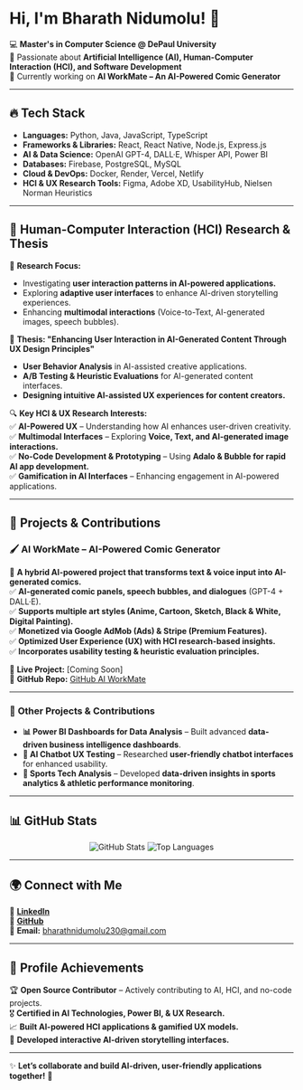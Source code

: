 # Hi, I'm Bharath Nidumolu! 👋  

💻 **Master's in Computer Science @ DePaul University**  
🚀 Passionate about **Artificial Intelligence (AI), Human-Computer Interaction (HCI), and Software Development**  
📢 Currently working on **AI WorkMate – An AI-Powered Comic Generator**  

---

## 🔥 Tech Stack  
- **Languages:** Python, Java, JavaScript, TypeScript  
- **Frameworks & Libraries:** React, React Native, Node.js, Express.js  
- **AI & Data Science:** OpenAI GPT-4, DALL·E, Whisper API, Power BI  
- **Databases:** Firebase, PostgreSQL, MySQL  
- **Cloud & DevOps:** Docker, Render, Vercel, Netlify  
- **HCI & UX Research Tools:** Figma, Adobe XD, UsabilityHub, Nielsen Norman Heuristics  

---

## 🧠 **Human-Computer Interaction (HCI) Research & Thesis**  
📌 **Research Focus:**  
- Investigating **user interaction patterns in AI-powered applications.**  
- Exploring **adaptive user interfaces** to enhance AI-driven storytelling experiences.  
- Enhancing **multimodal interactions** (Voice-to-Text, AI-generated images, speech bubbles).  

📖 **Thesis: "Enhancing User Interaction in AI-Generated Content Through UX Design Principles"**  
- **User Behavior Analysis** in AI-assisted creative applications.  
- **A/B Testing & Heuristic Evaluations** for AI-generated content interfaces.  
- **Designing intuitive AI-assisted UX experiences for content creators.**  

🔍 **Key HCI & UX Research Interests:**  
✅ **AI-Powered UX** – Understanding how AI enhances user-driven creativity.  
✅ **Multimodal Interfaces** – Exploring **Voice, Text, and AI-generated image interactions.**  
✅ **No-Code Development & Prototyping** – Using **Adalo & Bubble for rapid AI app development.**  
✅ **Gamification in AI Interfaces** – Enhancing engagement in AI-powered applications.  

---

## 🚀 **Projects & Contributions**  

### 🖌️ **AI WorkMate – AI-Powered Comic Generator**  
📌 **A hybrid AI-powered project that transforms text & voice input into AI-generated comics.**  
✅ **AI-generated comic panels, speech bubbles, and dialogues** (GPT-4 + DALL·E).  
✅ **Supports multiple art styles (Anime, Cartoon, Sketch, Black & White, Digital Painting).**  
✅ **Monetized via Google AdMob (Ads) & Stripe (Premium Features).**  
✅ **Optimized User Experience (UX) with HCI research-based insights.**  
✅ **Incorporates usability testing & heuristic evaluation principles.**  

🔗 **Live Project:** [Coming Soon]  
🔗 **GitHub Repo:** [GitHub AI WorkMate](https://github.com/bharath1997-crypto)  

---

### 🌟 **Other Projects & Contributions**
- **📊 Power BI Dashboards for Data Analysis** – Built advanced **data-driven business intelligence dashboards**.  
- **🤖 AI Chatbot UX Testing** – Researched **user-friendly chatbot interfaces** for enhanced usability.  
- **🏀 Sports Tech Analysis** – Developed **data-driven insights in sports analytics & athletic performance monitoring**.  

---

## 📊 **GitHub Stats**  
<p align="center">
  <img src="https://github-readme-stats.vercel.app/api?username=bharath1997-crypto&show_icons=true&theme=radical" alt="GitHub Stats" />
  <img src="https://github-readme-stats.vercel.app/api/top-langs/?username=bharath1997-crypto&layout=compact&theme=radical" alt="Top Languages" />
</p>

---

## 🌍 **Connect with Me**  
💼 **[LinkedIn](https://www.linkedin.com/in/bharath-nidumolu-613397135/)**  
📂 **[GitHub](https://github.com/bharath1997-crypto)**  
📧 **Email:** bharathnidumolu230@gmail.com  

---

## 🎯 **Profile Achievements**  
🏆 **Open Source Contributor** – Actively contributing to AI, HCI, and no-code projects.  
🎖 **Certified in AI Technologies, Power BI, & UX Research.**  
📈 **Built AI-powered HCI applications & gamified UX models.**  
🎨 **Developed interactive AI-driven storytelling interfaces.**  

---

✨ **Let’s collaborate and build AI-driven, user-friendly applications together!** 🚀  
